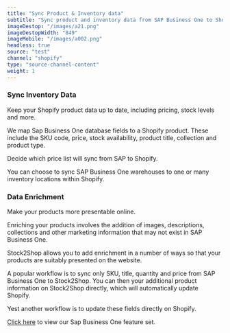 ```yaml
---
title: "Sync Product & Inventory data"
subtitle: "Sync product and inventory data from SAP Business One to Shopify."
imageDestop: "/images/a21.png"
imageDestopWidth: "849"
imageMobile: "/images/a002.png"
headless: true
source: "test"
channel: "shopify"
type: "source-channel-content"
weight: 1
---
```


### Sync Inventory Data

Keep your Shopify product data up to date, including pricing, stock levels and more.

We map Sap Business One database fields to a Shopify product.
These include the SKU code, price, stock availability, product title, collection and product type.

Decide which price list will sync from SAP to Shopify.

You can choose to sync SAP Business One warehouses to one or many inventory locations within Shopify.

### Data Enrichment

Make your products more presentable online.

Enriching your products involves the addition of images, descriptions, collections and other marketing information that may not exist in SAP Business One.

Stock2Shop allows you to add enrichment in a number of ways so that your products are suitably presented on the website.

A popular workflow is to sync only SKU, title, quantity and price from SAP Business One to Stock2Shop.
You can then your additional product information on Stock2Shop directly, which will automatically update Shopify.

Yest another workflow is to update these fields directly on Shopify.

[Click here](/help "Sap One Features") to view our Sap Business One feature set.